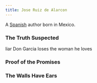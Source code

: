 ```yaml
---
title: Jose Ruiz de Alarcon
---
```


A [Spanish](../index.html) author born in Mexico.

### The Truth Suspected

liar Don Garcia loses the woman he loves

### Proof of the Promises

### The Walls Have Ears
